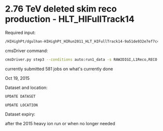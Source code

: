 # 2.76 TeV deleted skim reco production - HLT_HIFullTrack14

Required input: 
```bash
/HIHighPt/dgulhan-HIHighPt_HIRun2011_HLT_HIFullTrack14-9a51de932e7ef7c4280ba90e9fc423d7/USER
```

cmsDriver command:
```bash
cmsDriver.py step3 --conditions auto:run1_data -s RAW2DIGI,L1Reco,RECO -n 2 --eventcontent RECO --scenario HeavyIons --datatier RECO --repacked --filein file:step2.root --fileout file:RECO.root --no_exec
```

currently submitted 581 jobs on what's currently done

Oct 19, 2015

Dataset and location:

```bash
UPDATE DATASET

UPDATE LOCATION
```

Dataset expiry:

after the 2015 heavy ion run or when no longer needed

